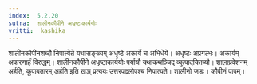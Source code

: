 ```yaml
---
index:  5.2.20
sutra:  शालीनकौपीने अधृष्टाकार्ययोः
vritti:  kashika 
---
```


शालीनकौपीनशब्दौ निपात्येते यथासङ्ख्यम् अधृष्टे अकार्ये च अभिधेये। अधृष्टः अप्रगल्भः। अकार्यम् अकरणार्हं विरुद्धम्। शालीनकौपीने अधृष्टाकार्ययोः पर्यायौ यथाकथञ्चिद् व्युत्पादयितव्यौ। शालाप्रवेशनम् अर्हति, कूपावतारम् अर्हति इति खञ् प्रत्ययः उत्तरपदलोपश्च निपात्यते। शालीनो जडः। कौपीनं पापम्।

